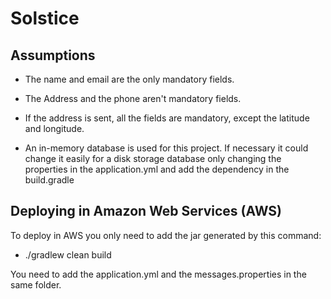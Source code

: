 # Solstice

## Assumptions

* The name and email are the only mandatory fields.

* The Address and the phone aren't mandatory fields.

* If the address is sent, all the fields are mandatory, except the latitude and longitude.

* An in-memory database is used for this project. If necessary it could change it easily for a disk storage database only changing the properties in the application.yml and add the dependency in the build.gradle


## Deploying in Amazon Web Services (AWS)

To deploy in AWS you only need to add the jar generated by this command:

* ./gradlew clean build

You need to add the application.yml and the messages.properties in the same folder.